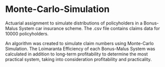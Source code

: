 # Monte-Carlo-Simulation
Actuarial assignment to simulate distributions of policyholders in a Bonus-Malus System car insurance scheme.
The .csv file contains claims data for 10000 policyholders.

An algorithm was created to simulate claim numbers using Monte-Carlo Simulation. 
The Loimaranta Efficiency of each Bonus-Malus System was calculated in addition to long-term profitability
to determine the most practical system, taking into consideration profitability and practicality.
